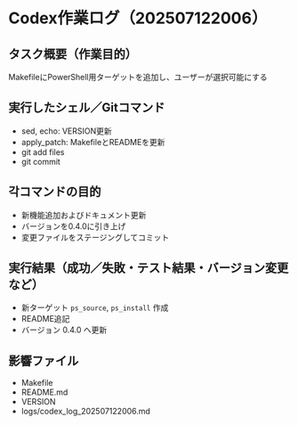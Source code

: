 # Codex作業ログ（202507122006）
## タスク概要（作業目的）
MakefileにPowerShell用ターゲットを追加し、ユーザーが選択可能にする

## 実行したシェル／Gitコマンド
- sed, echo: VERSION更新
- apply_patch: MakefileとREADMEを更新
- git add files
- git commit

## 각コマンドの目的
- 新機能追加およびドキュメント更新
- バージョンを0.4.0に引き上げ
- 変更ファイルをステージングしてコミット

## 実行結果（成功／失敗・テスト結果・バージョン変更など）
- 新ターゲット `ps_source`, `ps_install` 作成
- README追記
- バージョン 0.4.0 へ更新

## 影響ファイル
- Makefile
- README.md
- VERSION
- logs/codex_log_202507122006.md
